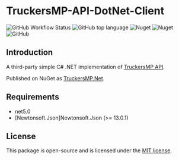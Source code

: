 # TruckersMP-API-DotNet-Client

<img alt="GitHub Workflow Status" src="https://img.shields.io/github/workflow/status/gehongyan/TruckersMP-API-DotNet-Client/dotnetTest?label=build&style=flat-square">
<img alt="GitHub top language" src="https://img.shields.io/github/languages/top/gehongyan/TruckersMP-API-DotNet-Client?style=flat-square">
<img alt="Nuget" src="https://img.shields.io/nuget/v/TruckersMP.Net?style=flat-square">
<img alt="Nuget" src="https://img.shields.io/nuget/dt/TruckersMP.Net?color=%230099ff&style=flat-square">
<img alt="GitHub" src="https://img.shields.io/github/license/gehongyan/TruckersMP-API-DotNet-Client?style=flat-square">


## Introduction

A third-party simple C# .NET implementation of [TruckersMP API](https://stats.truckersmp.com/api).

Published on NuGet as [TruckersMP.Net](https://www.nuget.org/packages/TruckersMP.Net/).

## Requirements

- net5.0
- [Newtonsoft.Json]Newtonsoft.Json (>= 13.0.1)

## License

This package is open-source and is licensed under the [MIT license](LICENSE.md).